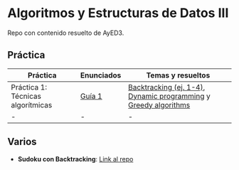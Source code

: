 # Algoritmos y Estructuras de Datos III

Repo con contenido resuelto de AyED3.  

## Práctica

| **Práctica**         | **Enunciados** |**Temas y resueltos**   | 
|--------------|--------------|--------------|
| Práctica 1: Técnicas algorítmicas | [Guía 1](/Practicas/Enunciados/guia1.pdf) |[Backtracking  (ej. 1-4)](/Practicas/Guia1/BackTracking.md), [Dynamic programming]() y [Greedy algorithms]() |  
| -         | -        | - |


## Varios

- **Sudoku con Backtracking**: [Link al repo](https://github.com/matuneville/sudoku_backtracking_solver)